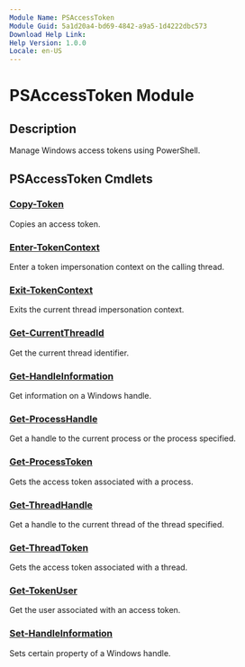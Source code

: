 ```yaml
---
Module Name: PSAccessToken
Module Guid: 5a1d20a4-bd69-4842-a9a5-1d4222dbc573
Download Help Link:
Help Version: 1.0.0
Locale: en-US
---
```


# PSAccessToken Module
## Description
Manage Windows access tokens using PowerShell.

## PSAccessToken Cmdlets
### [Copy-Token](Copy-Token.md)
Copies an access token.

### [Enter-TokenContext](Enter-TokenContext.md)
Enter a token impersonation context on the calling thread.

### [Exit-TokenContext](Exit-TokenContext.md)
Exits the current thread impersonation context.

### [Get-CurrentThreadId](Get-CurrentThreadId.md)
Get the current thread identifier.

### [Get-HandleInformation](Get-HandleInformation.md)
Get information on a Windows handle.

### [Get-ProcessHandle](Get-ProcessHandle.md)
Get a handle to the current process or the process specified.

### [Get-ProcessToken](Get-ProcessToken.md)
Gets the access token associated with a process.

### [Get-ThreadHandle](Get-ThreadHandle.md)
Get a handle to the current thread of the thread specified.

### [Get-ThreadToken](Get-ThreadToken.md)
Gets the access token associated with a thread.

### [Get-TokenUser](Get-TokenUser.md)
Get the user associated with an access token.

### [Set-HandleInformation](Set-HandleInformation.md)
Sets certain property of a Windows handle.

